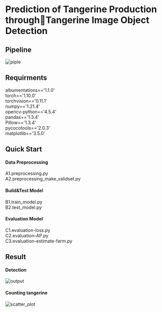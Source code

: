 # Prediction of Tangerine Production throughTangerine Image Object Detection
## Pipeline
![piple]('/fig/pipline.jpg')

## Requirments
albumentations=='1.1.0'   
torch=='1.10.0'  
torchvision=='0.11.1'  
numpy=='1.21.4'  
opencv-python=='4.5.4'  
pandas=='1.3.4'  
Pillow=='1.3.4'  
pycocotools=='2.0.3'  
matplotlib=='3.5.0'  

## Quick Start
#### Data Preprocessing
A1.preprocessing.py  
A2.preprocessing_make_validset.py  

#### Build&Test Model  
B1.train_model.py  
B2.test_model.py  

#### Evaluation Model  
C1.evaluation-loss.py   
C2.evaluation-AP.py  
C3.evaluation-estimate-farm.py   


## Result
#### Detection
![output]('/fig/output.png')  

#### Counting tangerine 
![scatter_plot]('/fig/scatter_plot.png')  


